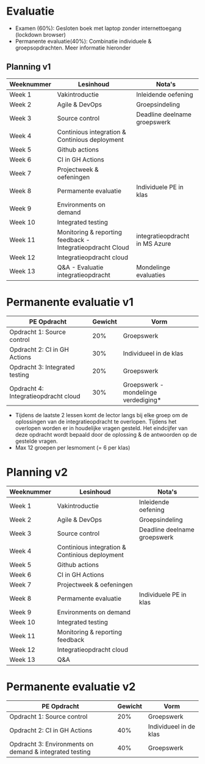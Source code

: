 
# Evaluatie
- Examen (60%): Gesloten boek met laptop zonder internettoegang (lockdown browser)
- Permanente evaluatie(40%): Combinatie individuele & groepsopdrachten. Meer informatie hieronder

## Planning v1
| Weeknummer | Lesinhoud | Nota's |
|------------|----------|--------|
| Week 1     | Vakintroductie | Inleidende oefening |
| Week 2     | Agile & DevOps | Groepsindeling |
| Week 3     | Source control | Deadline deelname groepswerk |
| Week 4     | Continious integration & Continious deployment |  |
| Week 5     | Github actions |  |
| Week 6     | CI in GH Actions |  |
| Week 7     | Projectweek & oefeningen |  |
| Week 8     | Permamente evaluatie | Individuele PE in klas |
| Week 9     | Environments on demand |  |
| Week 10    | Integrated testing |  |
| Week 11    | Monitoring & reporting feedback  - Integratieopdracht Cloud | integratieopdracht in MS Azure |
| Week 12    | Integratieopdracht cloud | |
| Week 13    | Q&A - Evaluatie integratieopdracht |  Mondelinge evaluaties |

# Permanente evaluatie v1

| PE Opdracht  | Gewicht | Vorm         |
|-------------|--------|-------------|
| Opdracht 1: Source control  | 20%    | Groepswerk  |
| Opdracht 2: CI in GH Actions  | 30%    | Individueel in de klas   |
| Opdracht 3: Integrated testing  | 20%    | Groepswerk  |
| Opdracht 4: Integratieopdracht cloud  | 30%    | Groepswerk - mondelinge verdediging*  |

* Tijdens de laatste 2 lessen komt de lector langs bij elke groep om de oplossingen van de integratieopdracht te overlopen. Tijdens het overlopen worden er in houdelijke vragen gesteld. Het eindcijfer van deze opdracht wordt bepaald door de oplossing & de antwoorden op de gestelde vragen.
* Max 12 groepen per lesmoment (= 6 per klas)

# Planning v2
| Weeknummer | Lesinhoud | Nota's |
|------------|----------|--------|
| Week 1     | Vakintroductie | Inleidende oefening |
| Week 2     | Agile & DevOps | Groepsindeling |
| Week 3     | Source control | Deadline deelname groepswerk |
| Week 4     | Continious integration & Continious deployment |  |
| Week 5     | Github actions |  |
| Week 6     | CI in GH Actions |  |
| Week 7     | Projectweek & oefeningen |  |
| Week 8     | Permamente evaluatie | Individuele PE in klas |
| Week 9     | Environments on demand |  |
| Week 10    | Integrated testing |  |
| Week 11    | Monitoring & reporting feedback | |
| Week 12    | Integratieopdracht cloud | |
| Week 13    | Q&A  | |


# Permanente evaluatie v2

| PE Opdracht  | Gewicht | Vorm         |
|-------------|--------|-------------|
| Opdracht 1: Source control  | 20%    | Groepswerk  |
| Opdracht 2: CI in GH Actions  | 40%    | Individueel in de klas   |
| Opdracht 3: Environments on demand & integrated testing  | 40%    | Groepswerk  |

